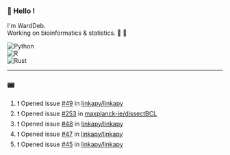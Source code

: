### :robot: Hello !

I'm WardDeb.  
Working on bioinformatics & statistics. 🧬 🧪  

![Python](https://img.shields.io/badge/python-3670A0?style=for-the-badge&logo=python&logoColor=ffdd54)  
![R](https://img.shields.io/badge/r-%23276DC3.svg?style=for-the-badge&logo=r&logoColor=white)  
![Rust](https://img.shields.io/badge/rust-%23000000.svg?style=for-the-badge&logo=rust&logoColor=white)  

---

### :pager:

<!--START_SECTION:activity-->
1. ❗ Opened issue [#49](https://github.com/linkapy/linkapy/issues/49) in [linkapy/linkapy](https://github.com/linkapy/linkapy)
2. ❗ Opened issue [#253](https://github.com/maxplanck-ie/dissectBCL/issues/253) in [maxplanck-ie/dissectBCL](https://github.com/maxplanck-ie/dissectBCL)
3. ❗ Opened issue [#48](https://github.com/linkapy/linkapy/issues/48) in [linkapy/linkapy](https://github.com/linkapy/linkapy)
4. ❗ Opened issue [#47](https://github.com/linkapy/linkapy/issues/47) in [linkapy/linkapy](https://github.com/linkapy/linkapy)
5. ❗ Opened issue [#45](https://github.com/linkapy/linkapy/issues/45) in [linkapy/linkapy](https://github.com/linkapy/linkapy)
<!--END_SECTION:activity-->

